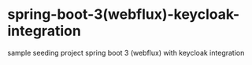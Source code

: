 # spring-boot-3(webflux)-keycloak-integration
sample seeding project spring boot 3 (webflux) with keycloak integration
